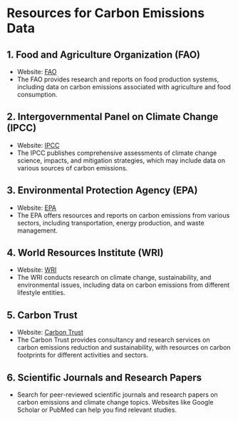 # Resources for Carbon Emissions Data

## 1. Food and Agriculture Organization (FAO)
- Website: [FAO](http://www.fao.org/home/en/)
- The FAO provides research and reports on food production systems, including data on carbon emissions associated with agriculture and food consumption.

## 2. Intergovernmental Panel on Climate Change (IPCC)
- Website: [IPCC](https://www.ipcc.ch/)
- The IPCC publishes comprehensive assessments of climate change science, impacts, and mitigation strategies, which may include data on various sources of carbon emissions.

## 3. Environmental Protection Agency (EPA)
- Website: [EPA](https://www.epa.gov/)
- The EPA offers resources and reports on carbon emissions from various sectors, including transportation, energy production, and waste management.

## 4. World Resources Institute (WRI)
- Website: [WRI](https://www.wri.org/)
- The WRI conducts research on climate change, sustainability, and environmental issues, including data on carbon emissions from different lifestyle entities.

## 5. Carbon Trust
- Website: [Carbon Trust](https://www.carbontrust.com/)
- The Carbon Trust provides consultancy and research services on carbon emissions reduction and sustainability, with resources on carbon footprints for different activities and sectors.

## 6. Scientific Journals and Research Papers
- Search for peer-reviewed scientific journals and research papers on carbon emissions and climate change topics. Websites like Google Scholar or PubMed can help you find relevant studies.
